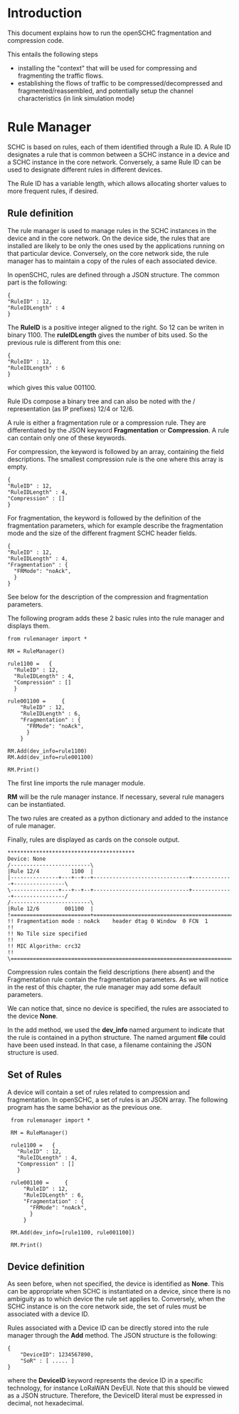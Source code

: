 # Introduction

This document explains how to run the openSCHC fragmentation and compression code.

This entails the following steps
- installing the "context" that will be used for compressing and fragmenting the traffic flows.
- establishing the flows of traffic to be compressed/decompressed and fragmented/reassembled, and potentially setup the channel characteristics (in link simulation mode)

# Rule Manager

SCHC is based on rules, each of them identified through a Rule ID. A Rule ID designates a rule that is
common between a SCHC instance in a device and a SCHC instance in the core network.
Conversely, a same Rule ID can be used to designate different rules in different devices.

The Rule ID has a variable length, which allows allocating shorter values
to more frequent rules, if desired.

## Rule definition

The rule manager is used to manage rules in the SCHC instances in the device and
in the core network. On the device side, the rules that are installed are likely to be only the ones
used by the applications running on that particular device. Conversely, on the core network side, the
rule manager has to maintain a copy of the rules of each associated device.

In openSCHC, rules are defined through a JSON structure. The common part is the
following:

    {
    "RuleID" : 12,
    "RuleIDLength" : 4
    }

The __RuleID__ is a positive integer aligned to the right. So 12 can be writen in
binary 1100. The __ruleIDLength__ gives the number of bits used. So the previous
rule is different from this one:

    {
    "RuleID" : 12,
    "RuleIDLength" : 6
    }

which gives this value 001100.

Rule IDs compose a binary tree and can also be noted with the / representation
(as IP prefixes) 12/4 or 12/6.

A rule is either a fragmentation rule or a compression rule. They are differentiated
by the JSON keyword __Fragmentation__ or __Compression__. A rule can contain only one of
these keywords.

For compression, the keyword is followed by an array, containing the field descriptions.
The smallest compression rule is the one where this array is empty.

    {
    "RuleID" : 12,
    "RuleIDLength" : 4,
    "Compression" : []
    }

For fragmentation, the keyword is followed by the definition of the fragmentation
parameters, which for example describe the fragmentation mode and the size of the
different fragment SCHC header fields.

    {
    "RuleID" : 12,
    "RuleIDLength" : 4,
    "Fragmentation" : {
      "FRMode": "noAck",
      }
    }

See below for the description of the compression and fragmentation parameters.

The following program adds these 2 basic rules into the rule manager and displays them.

    from rulemanager import *

    RM = RuleManager()

    rule1100 =   {
      "RuleID" : 12,
      "RuleIDLength" : 4,
      "Compression" : []
      }

    rule001100 =     {
        "RuleID" : 12,
        "RuleIDLength" : 6,
        "Fragmentation" : {
          "FRMode": "noAck",
          }
        }

    RM.Add(dev_info=rule1100)
    RM.Add(dev_info=rule001100)

    RM.Print()

The first line imports the rule manager module.

__RM__ will be the rule manager instance. If necessary, several rule managers can be instantiated.

The two rules are created as a python dictionary and added to the instance of rule manager.

Finally, rules are displayed as cards on the console output.

    ****************************************
    Device: None
    /-------------------------\
    |Rule 12/4          1100  |
    |---------------+---+--+--+------------------------------+-------------+----------------\
    \---------------+---+--+--+------------------------------+-------------+----------------/
    /-------------------------\
    |Rule 12/6        001100  |
    !=========================+=============================================================\
    !! Fragmentation mode : noAck    header dtag 0 Window  0 FCN  1                        !!
    !! No Tile size specified                                                              !!
    !! MIC Algorithm: crc32                                                                !!
    \=======================================================================================/

Compression rules contain the field descriptions (here absent) and the Fragmentation rule contain the
fragmentation parameters. As we will notice in the rest of this chapter, the rule manager may add some default
parameters.

We can notice that, since no device is specified, the rules are associated to the device __None__.

In the add method, we used the __dev_info__ named argument to indicate that the rule is contained in
a python structure. The named argument  __file__ could have been used instead. In that case, a filename
containing the JSON structure is used.

 ## Set of Rules

 A  device will contain a set of rules related to compression and fragmentation. In openSCHC,
 a set of rules is an JSON array. The following program has the same behavior as the previous one.

     from rulemanager import *

     RM = RuleManager()

     rule1100 =   {
       "RuleID" : 12,
       "RuleIDLength" : 4,
       "Compression" : []
       }

     rule001100 =     {
         "RuleID" : 12,
         "RuleIDLength" : 6,
         "Fragmentation" : {
           "FRMode": "noAck",
           }
         }

     RM.Add(dev_info=[rule1100, rule001100])

     RM.Print()

## Device definition

As seen before, when not specified, the device is identified as __None__. This can be appropriate
when SCHC is instantiated on a device, since there is no ambiguity as to which device the rule set
applies to. Conversely,
when the SCHC instance is on the core network side, the set of rules must be associated with
a device ID.

Rules associated with a Device ID can be directly stored into the rule manager through the __Add__ method.
The JSON structure is the following:


    {
        "DeviceID": 1234567890,
        "SoR" : [ ..... ]
    }

where the __DeviceID__ keyword represents the device ID in a specific technology, for
instance LoRaWAN DevEUI. Note that this should be viewed as a JSON structure. Therefore,
the DeviceID literal must be expressed in decimal, not hexadecimal.
